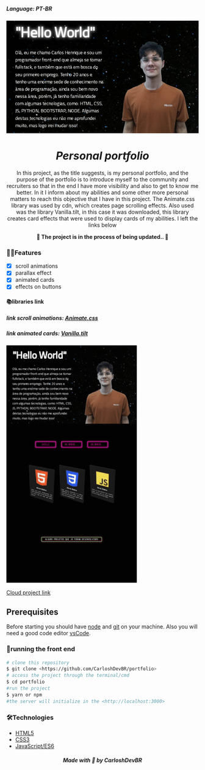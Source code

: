 ##### Language: PT-BR

![Banner](/Banner.png)

*<h1 align="center">Personal portfolio</h1>*

<p align="center">In this project, as the title suggests, is my personal portfolio,
and the purpose of the portfolio is to introduce myself to the community and recruiters so that in the end I have more visibility
and also to get to know me better. In it I inform about my abilities and some other more personal matters to reach this objective that
I have in this project. The Animate.css library was used by cdn, which creates page scrolling effects. Also used was the library Vanilla.tilt,
in this case it was downloaded, this library creates card effects that were used to display cards of my abilities. I left the links below
</p>

**<p align="center">🚧 The project is in the process of being updated.. 🚧</p>**

### 🚀🚀Features
- [x] scroll animations
- [x] parallax effect
- [x] animated cards
- [x] effects on buttons

#### 📚libraries link
##### link scroll animations: [Animate.css](https://animate.style/)
##### link animated cards: [Vanilla.tilt](https://micku7zu.github.io/vanilla-tilt.js/)


![Procejt](/Project.gif)

[Cloud project link](https://affectionate-morse-bd0954.netlify.app/)

## Prerequisites
Before starting you should have [node](https://nodejs.org/en/) and [git](https://git-scm.com/) on your machine.
Also you will need a good code editor [vsCode](https://code.visualstudio.com/).


### 🎲running the front end
```bash
# clone this repository
$ git clone <https://github.com/CarloshDevBR/portfolio>
# access the project through the terminal/cmd
$ cd portfolio
#run the project
$ yarn or npm
#the server will initialize in the <http://localhost:3000>
```

### 🛠️Technologies
- [HTML5]()
- [CSS3]()
- [JavaScript/ES6]()

<h5 align="center"> Made with 💜 by CarloshDevBR</h5>